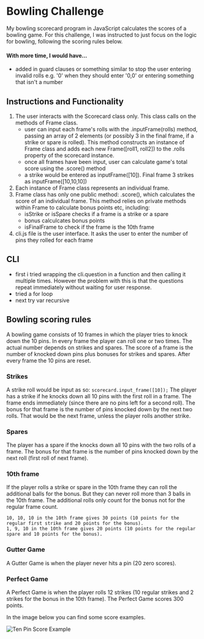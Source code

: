 
Bowling Challenge
=================
My bowling scorecard program in JavaScript calculates the scores of a bowling game. For this challenge, I was instructed to just focus on the logic for bowling, following the scoring rules below.

#### With more time, I would have...
- added in guard clauses or something similar to stop the user entering invalid rolls e.g. '0' when they should enter '0,0' or entering something that isn't a number

## Instructions and Functionality
1. The user interacts with the Scorecard class only. This class calls on the methods of Frame class.
   - user can input each frame's rolls with the .inputFrame(rolls) method, passing an array of 2 elements (or possibly 3 in the final frame, if a strike or spare is rolled). This method constructs an instance of Frame class and adds each new Frame([roll1, roll2]) to the .rolls property of the scorecard instance.
   - once all frames have been input, user can calculate game's total score using the .score() method
   - a strike would be entered as inputFrame([10]). Final frame 3 strikes as inputFrame([10,10,10])
2. Each instance of Frame class represents an individual frame. 
3. Frame class has only one public method: .score(), which calculates the score of an individual frame. This method relies on private methods within Frame to calculate bonus points etc, including:
   - isStrike or isSpare checks if a frame is a strike or a spare
   - bonus calculcates bonus points
   - isFinalFrame to check if the frame is the 10th frame
4. cli.js file is the user interface. It asks the user to enter the number of pins they rolled for each frame

## CLI
- first i tried wrapping the cli.question in a function and then calling it multiple times. However the problem with this is that the questions repeat immediately without waiting for user response. 
- tried a for loop
- next try var recursive
## Bowling scoring rules
A bowling game consists of 10 frames in which the player tries to knock down the 10 pins. In every frame the player can roll one or two times. The actual number depends on strikes and spares. The score of a frame is the number of knocked down pins plus bonuses for strikes and spares. After every frame the 10 pins are reset.

### Strikes
A strike roll would be input as so: 
``` scorecard.input_frame([10]); ```
The player has a strike if he knocks down all 10 pins with the first roll in a frame. The frame ends immediately (since there are no pins left for a second roll). The bonus for that frame is the number of pins knocked down by the next two rolls. That would be the next frame, unless the player rolls another strike.

### Spares

The player has a spare if the knocks down all 10 pins with the two rolls of a frame. The bonus for that frame is the number of pins knocked down by the next roll (first roll of next frame).

### 10th frame

If the player rolls a strike or spare in the 10th frame they can roll the additional balls for the bonus. But they can never roll more than 3 balls in the 10th frame. The additional rolls only count for the bonus not for the regular frame count.

    10, 10, 10 in the 10th frame gives 30 points (10 points for the regular first strike and 20 points for the bonus).
    1, 9, 10 in the 10th frame gives 20 points (10 points for the regular spare and 10 points for the bonus).

### Gutter Game

A Gutter Game is when the player never hits a pin (20 zero scores).

### Perfect Game

A Perfect Game is when the player rolls 12 strikes (10 regular strikes and 2 strikes for the bonus in the 10th frame). The Perfect Game scores 300 points.

In the image below you can find some score examples.

![Ten Pin Score Example](images/example_ten_pin_scoring.png)

